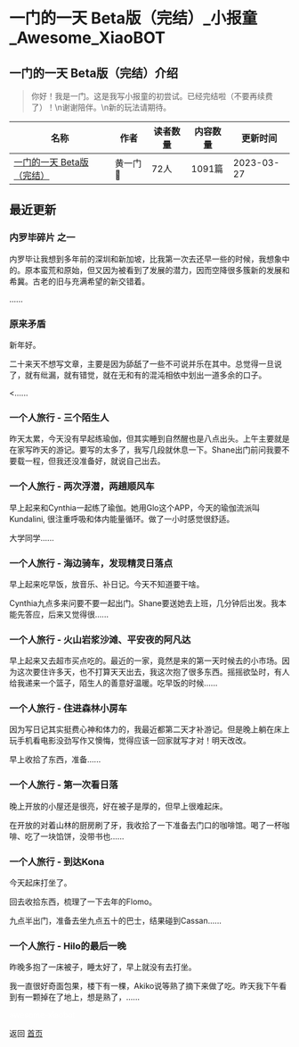 # 一门的一天 Beta版（完结）_小报童_Awesome_XiaoBOT

## 一门的一天 Beta版（完结）介绍
> 你好！我是一门。这是我写小报童的初尝试。已经完结啦（不要再续费了）！\n谢谢陪伴。\n新的玩法请期待。  
  


|名称|作者|读者数量|内容数量|更新时间|
|---|---|---|---|---|
|[一门的一天 Beta版（完结）](https://xiaobot.net/p/onedoor?refer=0b133df9-27dc-423b-8101-639049001c13)|黄一门🎈|72人|1091篇|2023-03-27|

## 最近更新
### 内罗毕碎片 之一

内罗毕让我想到多年前的深圳和新加坡，比我第一次去还早一些的时候，我想象中的。原本蛮荒和原始，但又因为被看到了发展的潜力，因而空降很多簇新的发展和希冀。古老的旧与充满希望的新交错着。

......

### 原来矛盾

新年好。



二十来天不想写文章，主要是因为舔舐了一些不可说并乐在其中。总觉得一旦说了，就有纰漏，就有错觉，就在无和有的混沌相依中划出一道多余的口子。

<......

### 一个人旅行 - 三个陌生人

昨天太累，今天没有早起练瑜伽，但其实睡到自然醒也是八点出头。上午主要就是在家写昨天的游记。要写的太多了，我写几段就休息一下。Shane出门前问我要不要载一程，但我还没准备好，就说自己出去。

### 一个人旅行 - 两次浮潜，两趟顺风车

早上起来和Cynthia一起练了瑜伽。她用Glo这个APP，今天的瑜伽流派叫Kundalini, 很注重呼吸和体内能量循环。做了一小时感觉很舒适。



大学同学......

### 一个人旅行 - 海边骑车，发现精灵日落点

早上起来吃早饭，放音乐、补日记。今天不知道要干啥。



Cynthia九点多来问要不要一起出门。Shane要送她去上班，几分钟后出发。我本能先答应，后来又觉得很......

### 一个人旅行 - 火山岩浆沙滩、平安夜的阿凡达

早上起来又去超市买点吃的。最近的一家，竟然是来的第一天时候去的小市场。因为这次要住许多天，也不打算天天出去，我这次抱了很多东西。摇摇欲坠时，有人给我递来一个篮子，陌生人的善意好温暖。吃早饭的时候......

### 一个人旅行 - 住进森林小房车

因为写日记其实挺费心神和体力的，我最近都第二天才补游记。但是晚上躺在床上玩手机看电影没劲写作又懊悔，觉得应该一回家就写才对！明天改改。



早上收拾了东西，准备......

### 一个人旅行 - 第一次看日落

晚上开放的小屋还是很亮，好在被子是厚的，但早上很难起床。



在开放的对着山林的厨房刷了牙，我收拾了一下准备去门口的咖啡馆。喝了一杯咖啡、吃了一块馅饼，没带书也......

### 一个人旅行 - 到达Kona

今天起床打坐了。



回去收拾东西，梳理了一下去年的Flomo。



九点半出门，准备去坐九点五十的巴士，结果碰到Cassan......

### 一个人旅行 - Hilo的最后一晚

昨晚多抱了一床被子，睡太好了，早上就没有去打坐。



我一直很好奇面包果，楼下有一棵，Akiko说等熟了摘下来做了吃。昨天我下午看到有一颗掉在了地上，想是熟了，......


<a href="https://github.com/Reno9527/awesome-xiaobot" style="color: white; text-decoration: none;">awesome-xiaobot</a>

返回 [首页](../README.md)
